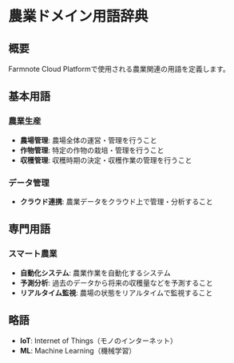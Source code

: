 # 農業ドメイン用語辞典

## 概要

Farmnote Cloud Platformで使用される農業関連の用語を定義します。

## 基本用語

### 農業生産

- **農場管理**: 農場全体の運営・管理を行うこと
- **作物管理**: 特定の作物の栽培・管理を行うこと
- **収穫管理**: 収穫時期の決定・収穫作業の管理を行うこと

### データ管理

- **クラウド連携**: 農業データをクラウド上で管理・分析すること

## 専門用語

### スマート農業

- **自動化システム**: 農業作業を自動化するシステム
- **予測分析**: 過去のデータから将来の収穫量などを予測すること
- **リアルタイム監視**: 農場の状態をリアルタイムで監視すること

## 略語

- **IoT**: Internet of Things（モノのインターネット）
- **ML**: Machine Learning（機械学習）
